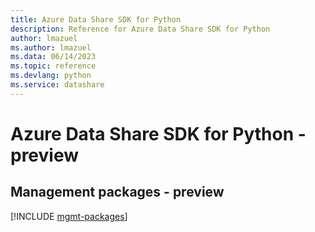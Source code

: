 ```yaml
---
title: Azure Data Share SDK for Python
description: Reference for Azure Data Share SDK for Python
author: lmazuel
ms.author: lmazuel
ms.data: 06/14/2023
ms.topic: reference
ms.devlang: python
ms.service: datashare
---
```

# Azure Data Share SDK for Python - preview

## Management packages - preview
[!INCLUDE [mgmt-packages](data-share-mgmt-index.md)]